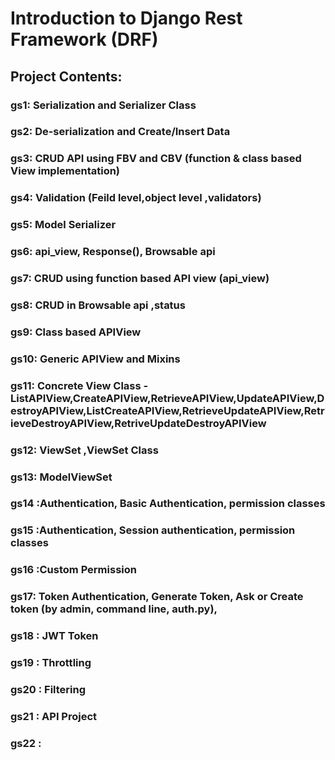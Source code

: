 # Introduction to Django Rest Framework (DRF)
  


## Project Contents:
### gs1: Serialization and Serializer Class

### gs2: De-serialization and Create/Insert Data

### gs3: CRUD API using FBV and CBV (function  & class based View implementation)

### gs4: Validation (Feild level,object level ,validators)

### gs5: Model Serializer  

### gs6: api_view, Response(), Browsable api

### gs7: CRUD using function based API view (api_view)

### gs8: CRUD in Browsable api ,status 

### gs9: Class based APIView 

### gs10: Generic APIView and Mixins

### gs11: Concrete View Class -ListAPIView,CreateAPIView,RetrieveAPIView,UpdateAPIView,DestroyAPIView,ListCreateAPIView,RetrieveUpdateAPIView,RetrieveDestroyAPIView,RetriveUpdateDestroyAPIView

### gs12: ViewSet ,ViewSet Class

### gs13: ModelViewSet

### gs14 :Authentication, Basic Authentication, permission classes 

### gs15 :Authentication, Session authentication, permission classes 

### gs16 :Custom Permission

### gs17: Token Authentication, Generate Token, Ask or Create token (by admin, command line, auth.py), 

### gs18 : JWT Token

### gs19 : Throttling

### gs20 : Filtering

### gs21 : API Project


### gs22 :



                                    
